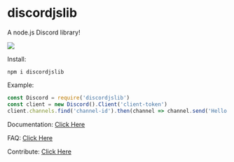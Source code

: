 # discordjslib
A node.js Discord library!

<a href="https://nodei.co/npm/discordjslib/"><img src="https://nodei.co/npm/discordjslib.png?compact=true"></a>

Install: 
```
npm i discordjslib
```


Example:
```js
const Discord = require('discordjslib')
const client = new Discord().Client('client-token')
client.channels.find('channel-id').then(channel => channel.send('Hello World!'))
```


Documentation: 
[Click Here](https://github.com/discordjslib/discordjslib/blob/main/Documentation/Welcome.md)


FAQ: 
[Click Here](https://github.com/discordjslib/discordjslib/blob/main/Documentation/FAQ.md)


Contribute: 
[Click Here](https://opensource.guide/how-to-contribute/)

